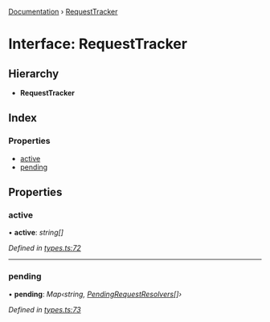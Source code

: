 [Documentation](../README.md) › [RequestTracker](requesttracker.md)

# Interface: RequestTracker

## Hierarchy

* **RequestTracker**

## Index

### Properties

* [active](requesttracker.md#active)
* [pending](requesttracker.md#pending)

## Properties

###  active

• **active**: *string[]*

*Defined in [types.ts:72](https://github.com/dylanaubrey/getta/blob/ec4d4b8/src/types.ts#L72)*

___

###  pending

• **pending**: *Map‹string, [PendingRequestResolvers](pendingrequestresolvers.md)[]›*

*Defined in [types.ts:73](https://github.com/dylanaubrey/getta/blob/ec4d4b8/src/types.ts#L73)*
